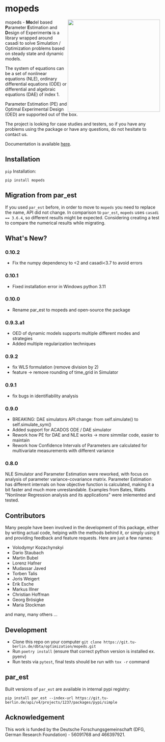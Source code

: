 # mopeds

<img align="right" src="https://git.tu-berlin.de/dbta/optimization/mopeds/-/raw/main/docs/logo.png" width="300px">

mopeds - **Mo**del based **P**arameter **E**stimation and **D**esign of Experiment**s** is a library wrapped around casadi to solve Simulation / Optimization problems based on steady state and dynamic models.

The system of equations can be a set of nonlinear equations (NLE), ordinary differential equations (ODE) or differential and algebraic equations (DAE) of index 1.

Parameter Estimation (PE) and Optimal Experimental Design (OED) are supported out of the box.

The project is looking for case studies and testers, so if you have any problems using the package or have any questions, do not hesitate to contact us.

Documentation is available [here](https://mopeds.readthedocs.io/en/latest/).


## Installation

`pip` Installation:

```
pip install mopeds
```

## Migration from par_est

If you used `par_est` before, in order to move to `mopeds` you need to replace the name, API did not change. In comparison to `par_est`, `mopeds` uses `casadi == 3.6.4`, so different results might be expected.
Considering creating a test to compare the numerical results while migrating.

## What's New?

### 0.10.2

- Fix the numpy dependency to <2 and casadi<3.7 to avoid errors

### 0.10.1

- Fixed installation error in Windows python 3.11

### 0.10.0

- Rename par_est to mopeds and open-source the package

### 0.9.3.a1

- OED of dynamic models supports multiple different modes and strategies
- Added multiple regularization techniques

### 0.9.2

- fix WLS formulation  (remove division by 2)
- feature -> remove rounding of time_grid in Simulator

### 0.9.1

- fix bugs in identifiability analysis

### 0.9.0

- BREAKING: DAE simulators API change: from self.simulate() to self.simulate_sym()
- Added support for ACADOS ODE / DAE simulator
- Rework how PE for DAE and NLE works -> more simmilar code, easier to maintain
- Rework how Confidence Intervals of Parameters are calculated for multivariate measurements with different variance

### 0.8.0

NLE Simulator and Parameter Estimation were reworked, with focus on analysis of parameter variance-covariance matrix.
Parameter Estimation has different internals on how objective function is calculated, making it a bit faster and much more unrestandable.
Examples from Bates, Watts "Nonlinear Regression analysis and its applications" were imlemented and tested.

## Contributors

Many people have been involved in the development of this package, either by writing actual code, helping with the methods behind it, or simply using it and providing feedback and feature requests. Here are just a few names:

- Volodymyr Kozachynskyi
- Dario Staubach
- Martin Bubel
- Lorenz Hafner
- Mudassar Javed
- Torben Talis
- Joris Weigert
- Erik Esche
- Markus Illner
- Christian Hoffman
- Georg Brösigke
- Maria Stockman

and many, many others ...

## Development

- Clone this repo on your computer `git clone https://git.tu-berlin.de/dbta/optimization/mopeds.git`
- Run `poetry install` (ensure that correct python version is installed ex. pyenv)
- Run tests via `pytest`, final tests should be run with `tox -r` command

## par_est

Built versions of `par_est` are available in internal pypi registry:

```
pip install par_est --index-url https://git.tu-berlin.de/api/v4/projects/1237/packages/pypi/simple
```

## Acknowledgement

This work is funded by the Deutsche Forschungsgemeinschaft (DFG, German Research Foundation) - 56091768 and 466397921.
